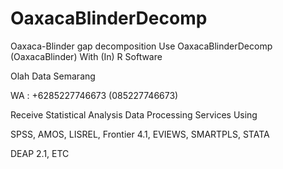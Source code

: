 # OaxacaBlinderDecomp
Oaxaca-Blinder gap decomposition Use OaxacaBlinderDecomp (OaxacaBlinder) With (In) R Software

Olah Data Semarang

WA : +6285227746673 (085227746673)

Receive Statistical Analysis Data Processing Services Using

SPSS, AMOS, LISREL, Frontier 4.1, EVIEWS, SMARTPLS, STATA

DEAP 2.1, ETC
